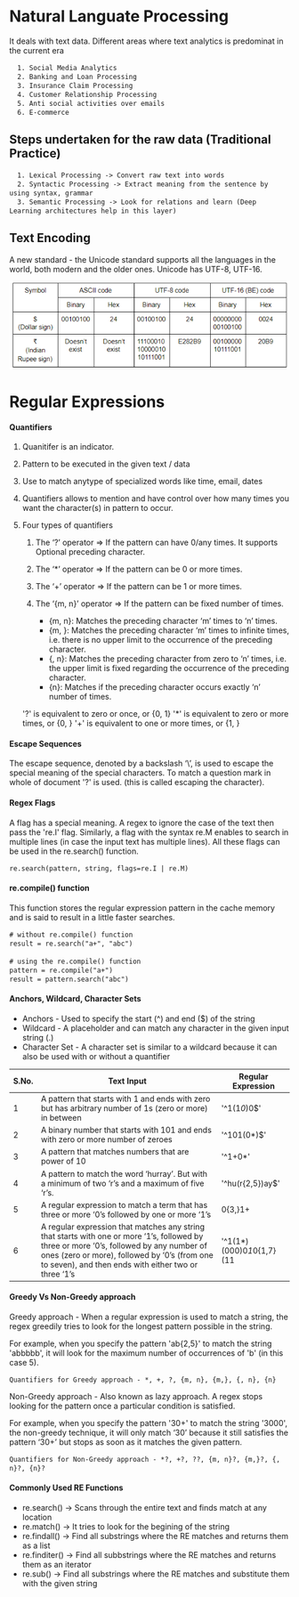 # Natural Languate Processing 

It deals with text data. Different areas where text analytics is predominat in the current era
  
      1. Social Media Analytics
      2. Banking and Loan Processing
      3. Insurance Claim Processing
      4. Customer Relationship Processing
      5. Anti social activities over emails 
      6. E-commerce

  ## Steps undertaken for the raw data (Traditional Practice)

      1. Lexical Processing -> Convert raw text into words
      2. Syntactic Processing -> Extract meaning from the sentence by using syntax, grammar
      3. Semantic Processing -> Look for relations and learn (Deep Learning architectures help in this layer)

  ## Text Encoding
    
 A new standard - the Unicode standard supports all the languages in the world, both modern and the older ones.
Unicode has UTF-8, UTF-16. 

![Encoding](https://github.com/sarathchandrikak/Machine-Learning/blob/main/NLP/encoding.png)

# Regular Expressions 
  
#### Quantifiers

1. Quanitifer is an indicator.
2. Pattern to be executed in the given text / data
3. Use to match anytype of specialized words like time, email, dates
4. Quantifiers allows to mention and have control over how many times you want the character(s) in pattern to occur.
5. Four types of quantifiers
   
   1. The ‘?’ operator  =>  If the pattern can have 0/any times. It supports Optional preceding character. 
   
   2. The ‘*’ operator  =>  If the pattern can be 0 or more times.
       
   3. The ‘+’ operator  =>  If the pattern can be 1 or more times.
       
   4. The ‘{m, n}’ operator  => If the pattern can be fixed number of times.

       - {m, n}: Matches the preceding character ‘m’ times to ‘n’ times.
       - {m, }: Matches the preceding character ‘m’ times to infinite times, i.e. there is no upper limit to the occurrence of the preceding character.
       - {, n}: Matches the preceding character from zero to ‘n’ times, i.e. the upper limit is fixed regarding the occurrence of the preceding character.
       - {n}: Matches if the preceding character occurs exactly ‘n’ number of times.

    '?' is equivalent to zero or once, or {0, 1}
    '*' is equivalent to zero or more times, or {0, }
    '+' is equivalent to one or more times, or {1, }


#### Escape Sequences

The escape sequence, denoted by a backslash ‘\’, is used to escape the special meaning of the special characters. To match a question mark in whole of document '\?' is used. (this is called escaping the character).

#### Regex Flags 

A flag has a special meaning. A regex to ignore the case of the text then pass the 're.I' flag. Similarly, a flag with the syntax re.M enables to search in multiple lines (in case the input text has multiple lines). All these flags can be used in the re.search() function. 

    re.search(pattern, string, flags=re.I | re.M)

#### re.compile() function 

This function stores the regular expression pattern in the cache memory and is said to result in a little faster searches.

    # without re.compile() function
    result = re.search("a+", "abc")

    # using the re.compile() function
    pattern = re.compile("a+")
    result = pattern.search("abc")

#### Anchors, Wildcard, Character Sets

* Anchors  - Used to specify the start (^) and end ($) of the string
* Wildcard - A placeholder and can match any character in the given input string (.)
* Character Set - A character set is similar to a wildcard because it can also be used with or without a quantifier

| S.No. | Text Input | Regular Expression | 
|---|---|---|
| 1 | A pattern that starts with 1 and ends with zero but has arbitrary number of 1s (zero or more) in between |  '^1(1*0*)0$'  | 
| 2 | A binary number that starts with 101 and ends with zero or more number of zeroes | '^101(0*)$' |
| 3 | A pattern that matches numbers that are power of 10 |'^1+0*'|
| 4 | A pattern to match the word ‘hurray’. But with a minimum of two ‘r’s and a maximum of five ‘r’s. | '^hu(r{2,5})ay$' |
| 5 | A regular expression to match a term that has three or more ‘0’s followed by one or more ‘1’s| 0{3,}1+ |
| 6 | A regular expression that matches any string that starts with one or more ‘1’s, followed by three or more ‘0’s, followed by any number of ones (zero or more), followed by ‘0’s (from one to seven), and then ends with either two or three ‘1’s | '^1(1*)(000)0*1*0{1,7}(11|111)$' |


#### Greedy Vs Non-Greedy approach

Greedy approach - When a regular expression is used to match a string, the regex greedily tries to look for the longest pattern possible in the string. 

For example, when you specify the pattern 'ab{2,5}' to match the string 'abbbbb', it will look for the maximum number of occurrences of 'b' (in this case 5).

    Quantifiers for Greedy approach - *, +, ?, {m, n}, {m,}, {, n}, {n}

Non-Greedy approach - Also known as lazy approach. A regex stops looking for the pattern once a particular condition is satisfied. 

For example, when you specify the pattern '30+' to match the string '3000', the non-greedy technique, it will only match ‘30’ because it still satisfies the pattern ‘30+’ but stops as soon as it matches the given pattern.

    Quantifiers for Non-Greedy approach - *?, +?, ??, {m, n}?, {m,}?, {, n}?, {n}?

#### Commonly Used RE Functions 

* re.search() -> Scans through the entire text and finds match at any location
* re.match() -> It tries to look for the begining of the string
* re.findall() -> Find all substrings where the RE matches and returns them as a list
* re.finditer() -> Find all subbstrings where the RE matches and returns them as an iterator
* re.sub() -> Find all substrings where the RE matches and substitute them with the given string
